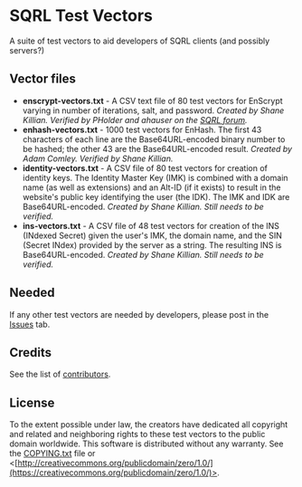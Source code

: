 # SQRL Test Vectors
A suite of test vectors to aid developers of SQRL clients (and possibly servers?)

## Vector files

- **enscrypt-vectors.txt** - A CSV text file of 80 test vectors for EnScrypt varying 
  in number of iterations, salt, and password. *Created by Shane Killian. Verified
  by PHolder and ahauser on the [SQRL forum](https://sqrl.grc.com).*
- **enhash-vectors.txt** - 1000 test vectors for EnHash. The first 43 characters of
  each line are the Base64URL-encoded binary number to be hashed; the other 43 are 
  the Base64URL-encoded result. *Created by Adam Comley. Verified by Shane Killian.*
- **identity-vectors.txt** - A CSV file of 80 test vectors for creation of identity
  keys. The Identity Master Key (IMK) is combined with a domain name (as well as
  extensions) and an Alt-ID (if it exists) to result in the website's public key
  identifying the user (the IDK).   The IMK and IDK are Base64URL-encoded. 
  *Created by Shane Killian. Still needs to be verified.*
- **ins-vectors.txt** - A CSV file of 48 test vectors for creation of the INS
  (INdexed Secret) given the user's IMK, the domain name, and the SIN (Secret 
  INdex) provided by the server as a string. The resulting INS is Base64URL-encoded.
  *Created by Shane Killian. Still needs to be verified.*

## Needed

If any other test vectors are needed by developers, please post in the 
  [Issues](../../issues) tab.
  
## Credits

See the list of [contributors](../../graphs/contributors).

## License

To the extent possible under law, the creators have dedicated all copyright and
 related and neighboring rights to these test vectors to the public domain
 worldwide. This software is distributed without any warranty. See the 
 [COPYING.txt](COPYING.txt) file or 
 <[http://creativecommons.org/publicdomain/zero/1.0/](https://creativecommons.org/publicdomain/zero/1.0/)>.
